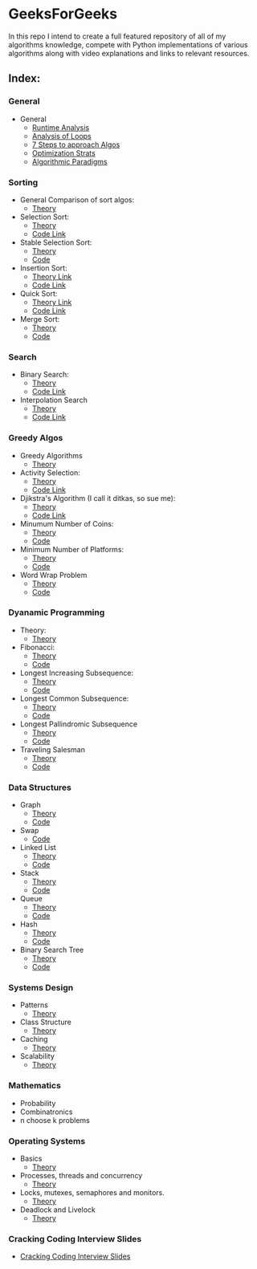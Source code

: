 # GeeksForGeeks
In this repo I intend to create a full featured repository of all of my algorithms knowledge,
compete with Python implementations of various algorithms along with video explanations and
links to relevant resources.

## Index:

### General

* General
  * [Runtime Analysis](https://github.com/SHEFFcode/GeeksForGeeksJS/blob/master/Theory/RuntimeAnalysis.md)
  * [Analysis of Loops](https://github.com/SHEFFcode/GeeksForGeeksJS/blob/master/Theory/Analysis%20of%20Loops.md)
  * [7 Steps to approach Algos](https://github.com/SHEFFcode/GeeksForGeeksJS/blob/master/Theory/7%20Steps.md)
  * [Optimization Strats](https://github.com/SHEFFcode/GeeksForGeeksJS/blob/master/Theory/Algorithm%20Strategies.md)
  * [Algorithmic Paradigms](https://github.com/SHEFFcode/GeeksForGeeksJS/blob/master/Theory/AlgoParadigms.md)

### Sorting
* General Comparison of sort algos:
  * [Theory](https://github.com/SHEFFcode/GeeksForGeeksJS/blob/master/Sorting/AlgoComparison.md)
* Selection Sort:
  * [Theory](https://github.com/SHEFFcode/GeeksForGeeksJS/blob/master/Sorting/SelectionSort.md)
  * [Code Link](https://github.com/SHEFFcode/GeeksForGeeksJS/blob/master/Sorting/SelectionSort.js)
* Stable Selection Sort:
  * [Theory](https://github.com/SHEFFcode/GeeksForGeeksJS/blob/master/Sorting/StableSelectionSort.md)
  * [Code](https://github.com/SHEFFcode/GeeksForGeeksJS/blob/master/Sorting/StableSelectionSort.js)
* Insertion Sort:
  * [Theory Link](https://github.com/SHEFFcode/GeeksForGeeksJS/blob/master/Sorting/InsertionSort.md)
  * [Code Link](https://github.com/SHEFFcode/GeeksForGeeksJS/blob/master/Sorting/InsertionSort.js)
* Quick Sort:
  * [Theory Link](https://github.com/SHEFFcode/GeeksForGeeksJS/blob/master/Sorting/QuickSort.md)
  * [Code Link](https://github.com/SHEFFcode/GeeksForGeeksJS/blob/master/Sorting/Quicksort.js)
* Merge Sort:
  * [Theory](https://github.com/SHEFFcode/GeeksForGeeksJS/blob/master/Sorting/MergeSort.md)
  * [Code](https://github.com/SHEFFcode/GeeksForGeeksJS/blob/master/Sorting/MergeSort.js)

### Search
* Binary Search:
  * [Theory](https://github.com/SHEFFcode/GeeksForGeeksJS/blob/master/Search/BinarySearch.md)
  * [Code Link](https://github.com/SHEFFcode/GeeksForGeeksJS/blob/master/Search/BinarySearch.js)
* Interpolation Search
  * [Theory](https://github.com/SHEFFcode/GeeksForGeeksJS/blob/master/Search/InterpolationSearch.md)
  * [Code Link](https://github.com/SHEFFcode/GeeksForGeeksJS/blob/master/Search/InterpolationSearch.js)

### Greedy Algos
* Greedy Algorithms
  * [Theory](https://github.com/SHEFFcode/GeeksForGeeksJS/blob/master/Theory/Greedy%20Algorithms.md)
* Activity Selection:
  * [Theory](https://github.com/SHEFFcode/GeeksForGeeksJS/blob/master/Greedy/ActivitySelection.md)
  * [Code Link](https://github.com/SHEFFcode/GeeksForGeeksJS/blob/master/Greedy/ActivitySelection.js)
* Djikstra's Algorithm (I call it ditkas, so sue me):
  * [Theory](https://github.com/SHEFFcode/GeeksForGeeksJS/blob/master/Greedy/DitkasAlgo.md)
  * [Code Link](https://github.com/SHEFFcode/GeeksForGeeksJS/blob/master/Greedy/DitkasAlgo.js)
* Minumum Number of Coins:
  * [Theory](https://github.com/SHEFFcode/GeeksForGeeksJS/blob/master/Greedy/MinNumberOfCoins.md)
  * [Code](https://github.com/SHEFFcode/GeeksForGeeksJS/blob/master/Greedy/MinNumberOfCoins.js)
* Minimum Number of Platforms:
  * [Theory](https://github.com/SHEFFcode/GeeksForGeeksJS/blob/master/Greedy/MinNumberOfPlatforms.md)
  * [Code](https://github.com/SHEFFcode/GeeksForGeeksJS/blob/master/Greedy/MinNumberOfPlatforms.js)
* Word Wrap Problem
  * [Theory](https://github.com/SHEFFcode/GeeksForGeeksJS/blob/master/Greedy/WWP.md)
  * [Code](https://github.com/SHEFFcode/GeeksForGeeksJS/blob/master/Greedy/WWP.js)

### Dyanamic Programming
* Theory:
  * [Theory](https://github.com/SHEFFcode/GeeksForGeeksJS/blob/master/Theory/Dynamic%20Programming.md)
* Fibonacci:
  * [Theory](https://github.com/SHEFFcode/GeeksForGeeksJS/blob/master/DynamicProgramming/Fibonacci.md)
  * [Code](https://github.com/SHEFFcode/GeeksForGeeksJS/blob/master/DynamicProgramming/Fiboonacci.js)
* Longest Increasing Subsequence:
  * [Theory](https://github.com/SHEFFcode/GeeksForGeeksJS/blob/master/DynamicProgramming/LIS.md)
  * [Code](https://github.com/SHEFFcode/GeeksForGeeksJS/blob/master/DynamicProgramming/LIS.js)
* Longest Common Subsequence:
  * [Theory](https://github.com/SHEFFcode/GeeksForGeeksJS/blob/master/DynamicProgramming/LCS.md)
  * [Code](https://github.com/SHEFFcode/GeeksForGeeksJS/blob/master/DynamicProgramming/LCS.js)
* Longest Pallindromic Subsequence
  * [Theory](https://github.com/SHEFFcode/GeeksForGeeksJS/blob/master/DynamicProgramming/LPS.md)
  * [Code](https://github.com/SHEFFcode/GeeksForGeeksJS/blob/master/DynamicProgramming/LPS.js)
* Traveling Salesman
  * [Theory](https://github.com/SHEFFcode/GeeksForGeeksJS/blob/master/DynamicProgramming/Traveling%20Salesman.md)
  * [Code](https://github.com/SHEFFcode/GeeksForGeeksJS/blob/master/DynamicProgramming/TravelingSalesman.js)

### Data Structures
* Graph
  * [Theory](https://github.com/SHEFFcode/GeeksForGeeksJS/blob/master/DataStructures/Graph.md)
  * [Code](https://github.com/SHEFFcode/GeeksForGeeksJS/blob/master/DataStructures/Graph.js)
* Swap
  * [Code](https://github.com/SHEFFcode/GeeksForGeeks/blob/master/GeeksForGeeks/DataStructures/Swap.cs)
* Linked List
  * [Theory](https://github.com/SHEFFcode/GeeksForGeeksJS/blob/master/DataStructures/LinkedList.md)
  * [Code](https://github.com/SHEFFcode/GeeksForGeeksJS/blob/master/DataStructures/LinkedList.js)
* Stack
  * [Theory](https://github.com/SHEFFcode/GeeksForGeeksJS/blob/master/DataStructures/Stack.md)
  * [Code](https://github.com/SHEFFcode/GeeksForGeeksJS/blob/master/DataStructures/Stack.js)
* Queue
  * [Theory](https://github.com/SHEFFcode/GeeksForGeeksJS/blob/master/DataStructures/Queue.md)
  * [Code](https://github.com/SHEFFcode/GeeksForGeeksJS/blob/master/DataStructures/Queue.js)
* Hash
  * [Theory](https://github.com/SHEFFcode/GeeksForGeeksJS/blob/master/DataStructures/Hash.md)
  * [Code](https://github.com/SHEFFcode/GeeksForGeeksJS/blob/master/DataStructures/HashTable.js)
* Binary Search Tree
  * [Theory](https://github.com/SHEFFcode/GeeksForGeeksJS/blob/master/DataStructures/BinarySearchTree.md)
  * [Code](https://github.com/SHEFFcode/GeeksForGeeksJS/blob/master/DataStructures/BinarySearchTree.js)

### Systems Design
* Patterns
  * [Theory](https://github.com/SHEFFcode/GeeksForGeeksJS/blob/master/SystemsDesign/DesignPatterns.md)
* Class Structure
  * [Theory](https://github.com/SHEFFcode/GeeksForGeeksJS/blob/master/SystemsDesign/ClassStructure.md)
* Caching
  * [Theory](https://github.com/SHEFFcode/GeeksForGeeksJS/blob/master/SystemsDesign/Caching.md)
* Scalability
  * [Theory](https://github.com/SHEFFcode/GeeksForGeeksJS/blob/master/SystemsDesign/Scalability.md)

### Mathematics
* Probability
* Combinatronics
* n choose k problems

### Operating Systems
* Basics
  * [Theory](https://github.com/SHEFFcode/GeeksForGeeksJS/blob/master/OperatingSystems/Basics.md)
* Processes, threads and concurrency
  * [Theory](https://github.com/SHEFFcode/GeeksForGeeksJS/blob/master/OperatingSystems/Threading.md)
* Locks, mutexes, semaphores and monitors.
  * [Theory](https://github.com/SHEFFcode/GeeksForGeeksJS/blob/master/OperatingSystems/LoMuSeMo.md)
* Deadlock and Livelock
  * [Theory](https://github.com/SHEFFcode/GeeksForGeeksJS/blob/master/OperatingSystems/Deadlock.md)

### Cracking Coding Interview Slides
* [Cracking Coding Interview Slides](https://www.slideshare.net/gayle2/cracking-the-coding-interview-40140660)